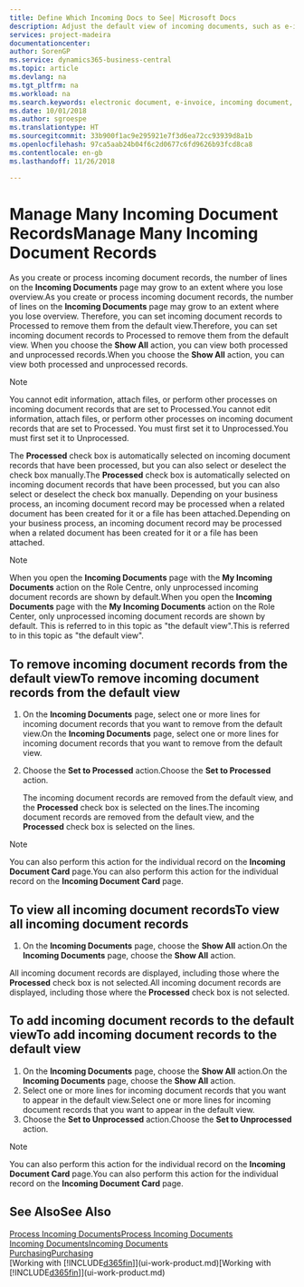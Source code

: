 ```yaml
---
title: Define Which Incoming Docs to See| Microsoft Docs
description: Adjust the default view of incoming documents, such as e-invoices, to improve your overview of processed and unprocessed records.
services: project-madeira
documentationcenter: 
author: SorenGP
ms.service: dynamics365-business-central
ms.topic: article
ms.devlang: na
ms.tgt_pltfrm: na
ms.workload: na
ms.search.keywords: electronic document, e-invoice, incoming document, OCR, ecommerce, document exchange, import invoice
ms.date: 10/01/2018
ms.author: sgroespe
ms.translationtype: HT
ms.sourcegitcommit: 33b900f1ac9e295921e7f3d6ea72cc93939d8a1b
ms.openlocfilehash: 97ca5aab24b04f6c2d0677c6fd9626b93fcd8ca8
ms.contentlocale: en-gb
ms.lasthandoff: 11/26/2018

---
```

# <a name="manage-many-incoming-document-records"></a><span data-ttu-id="24747-103">Manage Many Incoming Document Records</span><span class="sxs-lookup"><span data-stu-id="24747-103">Manage Many Incoming Document Records</span></span>
<span data-ttu-id="24747-104">As you create or process incoming document records, the number of lines on the **Incoming Documents** page may grow to an extent where you lose overview.</span><span class="sxs-lookup"><span data-stu-id="24747-104">As you create or process incoming document records, the number of lines on the **Incoming Documents** page may grow to an extent where you lose overview.</span></span> <span data-ttu-id="24747-105">Therefore, you can set incoming document records to Processed to remove them from the default view.</span><span class="sxs-lookup"><span data-stu-id="24747-105">Therefore, you can set incoming document records to Processed to remove them from the default view.</span></span> <span data-ttu-id="24747-106">When you choose the **Show All** action, you can view both processed and unprocessed records.</span><span class="sxs-lookup"><span data-stu-id="24747-106">When you choose the **Show All** action, you can view both processed and unprocessed records.</span></span>

> [!NOTE]  
>   <span data-ttu-id="24747-107">You cannot edit information, attach files, or perform other processes on incoming document records that are set to Processed.</span><span class="sxs-lookup"><span data-stu-id="24747-107">You cannot edit information, attach files, or perform other processes on incoming document records that are set to Processed.</span></span> <span data-ttu-id="24747-108">You must first set it to Unprocessed.</span><span class="sxs-lookup"><span data-stu-id="24747-108">You must first set it to Unprocessed.</span></span>

<span data-ttu-id="24747-109">The **Processed** check box is automatically selected on incoming document records that have been processed, but you can also select or deselect the check box manually.</span><span class="sxs-lookup"><span data-stu-id="24747-109">The **Processed** check box is automatically selected on incoming document records that have been processed, but you can also select or deselect the check box manually.</span></span> <span data-ttu-id="24747-110">Depending on your business process, an incoming document record may be processed when a related document has been created for it or a file has been attached.</span><span class="sxs-lookup"><span data-stu-id="24747-110">Depending on your business process, an incoming document record may be processed when a related document has been created for it or a file has been attached.</span></span>

> [!NOTE]  
>   <span data-ttu-id="24747-111">When you open the **Incoming Documents** page with the **My Incoming Documents** action on the Role Centre, only unprocessed incoming document records are shown by default.</span><span class="sxs-lookup"><span data-stu-id="24747-111">When you open the **Incoming Documents** page with the **My Incoming Documents** action on the Role Center, only unprocessed incoming document records are shown by default.</span></span> <span data-ttu-id="24747-112">This is referred to in this topic as "the default view".</span><span class="sxs-lookup"><span data-stu-id="24747-112">This is referred to in this topic as "the default view".</span></span>

## <a name="to-remove-incoming-document-records-from-the-default-view"></a><span data-ttu-id="24747-113">To remove incoming document records from the default view</span><span class="sxs-lookup"><span data-stu-id="24747-113">To remove incoming document records from the default view</span></span>
1. <span data-ttu-id="24747-114">On the **Incoming Documents** page, select one or more lines for incoming document records that you want to remove from the default view.</span><span class="sxs-lookup"><span data-stu-id="24747-114">On the **Incoming Documents** page, select one or more lines for incoming document records that you want to remove from the default view.</span></span>
2. <span data-ttu-id="24747-115">Choose the **Set to Processed** action.</span><span class="sxs-lookup"><span data-stu-id="24747-115">Choose the **Set to Processed** action.</span></span>

    <span data-ttu-id="24747-116">The incoming document records are removed from the default view, and the **Processed** check box is selected on the lines.</span><span class="sxs-lookup"><span data-stu-id="24747-116">The incoming document records are removed from the default view, and the **Processed** check box is selected on the lines.</span></span>

> [!NOTE]  
>   <span data-ttu-id="24747-117">You can also perform this action for the individual record on the **Incoming Document Card** page.</span><span class="sxs-lookup"><span data-stu-id="24747-117">You can also perform this action for the individual record on the **Incoming Document Card** page.</span></span>

## <a name="to-view-all-incoming-document-records"></a><span data-ttu-id="24747-118">To view all incoming document records</span><span class="sxs-lookup"><span data-stu-id="24747-118">To view all incoming document records</span></span>
1. <span data-ttu-id="24747-119">On the **Incoming Documents** page, choose the **Show All** action.</span><span class="sxs-lookup"><span data-stu-id="24747-119">On the **Incoming Documents** page, choose the **Show All** action.</span></span>

<span data-ttu-id="24747-120">All incoming document records are displayed, including those where the **Processed** check box is not selected.</span><span class="sxs-lookup"><span data-stu-id="24747-120">All incoming document records are displayed, including those where the **Processed** check box is not selected.</span></span>

## <a name="to-add-incoming-document-records-to-the-default-view"></a><span data-ttu-id="24747-121">To add incoming document records to the default view</span><span class="sxs-lookup"><span data-stu-id="24747-121">To add incoming document records to the default view</span></span>
1. <span data-ttu-id="24747-122">On the **Incoming Documents** page, choose the **Show All** action.</span><span class="sxs-lookup"><span data-stu-id="24747-122">On the **Incoming Documents** page, choose the **Show All** action.</span></span>
2. <span data-ttu-id="24747-123">Select one or more lines for incoming document records that you want to appear in the default view.</span><span class="sxs-lookup"><span data-stu-id="24747-123">Select one or more lines for incoming document records that you want to appear in the default view.</span></span>
3. <span data-ttu-id="24747-124">Choose the **Set to Unprocessed** action.</span><span class="sxs-lookup"><span data-stu-id="24747-124">Choose the **Set to Unprocessed** action.</span></span>  

> [!NOTE]  
>   <span data-ttu-id="24747-125">You can also perform this action for the individual record on the **Incoming Document Card** page.</span><span class="sxs-lookup"><span data-stu-id="24747-125">You can also perform this action for the individual record on the **Incoming Document Card** page.</span></span>

## <a name="see-also"></a><span data-ttu-id="24747-126">See Also</span><span class="sxs-lookup"><span data-stu-id="24747-126">See Also</span></span>
[<span data-ttu-id="24747-127">Process Incoming Documents</span><span class="sxs-lookup"><span data-stu-id="24747-127">Process Incoming Documents</span></span>](across-process-income-documents.md)  
[<span data-ttu-id="24747-128">Incoming Documents</span><span class="sxs-lookup"><span data-stu-id="24747-128">Incoming Documents</span></span>](across-income-documents.md)  
[<span data-ttu-id="24747-129">Purchasing</span><span class="sxs-lookup"><span data-stu-id="24747-129">Purchasing</span></span>](purchasing-manage-purchasing.md)  
<span data-ttu-id="24747-130">[Working with [!INCLUDE[d365fin](includes/d365fin_md.md)]](ui-work-product.md)</span><span class="sxs-lookup"><span data-stu-id="24747-130">[Working with [!INCLUDE[d365fin](includes/d365fin_md.md)]](ui-work-product.md)</span></span>

